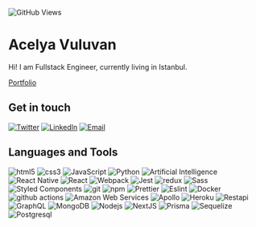 ![GitHub Views](https://komarev.com/ghpvc/?username=acelyavul&color=FF007F)

# Acelya Vuluvan

Hi! I am Fullstack Engineer, currently living in Istanbul.

[Portfolio](https://acelyavul.netlify.app/home) 

## Get in touch

<p>
<a href="https://twitter.com/acelyavuluvan" target="_blank"><img alt="Twitter" src="https://img.shields.io/badge/twitter-%231DA1F2.svg?&style=for-the-badge&logo=twitter&logoColor=white" /></a> 
<a href="https://www.linkedin.com/in/a%C3%A7elya-v-833887212/" target="_blank"><img alt="LinkedIn" src="https://img.shields.io/badge/linkedin-%230077B5.svg?&style=for-the-badge&logo=linkedin&logoColor=white" /></a>
<a href="mailto:acelyavuluvan@gmail.com" target="_blank"><img alt="Email" src="https://img.shields.io/badge/Gmail-fff?&style=for-the-badge&logo=gmail&logoColor=blue" /></a>
</p>



## Languages and Tools


<p>
  <img alt="html5" src="https://img.shields.io/badge/-HTML5-E34F26?style=flat-square&logo=html5&logoColor=white" />
  <img alt="css3" src="https://img.shields.io/badge/-CSS3-blue?style=flat&logo=CSS3&color=blue" />
  <img alt="JavaScript" src="https://img.shields.io/badge/JavaScript-grey?logo=javascript&logoWidth=20" />
  <img alt="Python" src="https://img.shields.io/badge/Python-F7CB3F?logo=python&style=flat-square" />
  <img alt="Artificial Intelligence" src="https://img.shields.io/badge/Artificial_Intelligence-F7CB3F?logo=artificial_intelligence&style=flat-square" />
  <img alt="React Native" src="https://img.shields.io/badge/-React%20Native-45b8d8?style=flat-square&logo=react-native&logoColor=white" />
  <img alt="React" src="https://img.shields.io/badge/-React-45b8d8?style=flat-square&logo=react&logoColor=white" />
  <img alt="Webpack" src="https://img.shields.io/badge/-Webpack-F7F7F7?style=flat-square&logo=webpack&logoColor=1B74BA" /> 
  <img alt="Jest" src="https://img.shields.io/badge/-Jest-fff?style=flat&logo=jest&logoColor=944058" />
  <img alt="redux" src="https://img.shields.io/badge/-Redux-764ABC?style=flat-square&logo=redux&logoColor=white" />
  <img alt="Sass" src="https://img.shields.io/badge/-Sass-CC6699?style=flat-square&logo=sass&logoColor=white" />
  <img alt="Styled Components" src="https://img.shields.io/badge/-Styled_Components-E19772?style=flat-square&logo=styledcomponents&logoColor=fff" />
  <img alt="git" src="https://img.shields.io/badge/-Git-F05032?style=flat-square&logo=git&logoColor=white" />
  <img alt="npm" src="https://img.shields.io/badge/-NPM-CB3837?style=flat-square&logo=npm&logoColor=white" />
  <img alt="Prettier" src="https://img.shields.io/badge/-Prettier-F7B93E?style=flat-square&logo=prettier&logoColor=white" />
  <img alt="Eslint" src="https://img.shields.io/badge/-Eslint-553FC1?style=flat&logo=Eslint&color=553FC1" />
  <img alt="Docker" src="https://img.shields.io/badge/-Docker-46a2f1?style=flat-square&logo=docker&logoColor=white" />
  <img alt="github actions" src="https://img.shields.io/badge/-Github_Actions-2088FF?style=flat-square&logo=github-actions&logoColor=white" />
  <img alt="Amazon Web Services" src="https://img.shields.io/badge/-Amazon_Web_Services-F7F7F7?logo=amazon&logoColor=orange" />
  <img alt="Apollo" src="https://img.shields.io/badge/-Apollo%20GraphQL-311C87?style=flat-square&logo=apollo-graphql&logoColor=white" />
  <img alt="Heroku" src="https://img.shields.io/badge/-Heroku-430098?style=flat-square&logo=heroku&logoColor=white" />
  <img alt="Restapi" src="https://img.shields.io/badge/-RestAPI-00AFDF?style=flat&logo=RestAPI&color=00AFDF" />
  <img alt="GraphQL" src="https://img.shields.io/badge/-GraphQL-E10098?style=flat-square&logo=graphql&logoColor=white" />
  <img alt="MongoDB" src="https://img.shields.io/badge/-MongoDB-13aa52?style=flat-square&logo=mongodb&logoColor=white" />
  <img alt="Nodejs" src="https://img.shields.io/badge/-Nodejs-43853d?style=flat-square&logo=Node.js&logoColor=white" />
  <img alt="NextJS" src="https://img.shields.io/badge/-Nextjs-black?style=flat-square&logo=Next.js&color=black" />
  <img alt="Prisma" src="https://img.shields.io/badge/-Prisma-black?style=flat&logo=Prisma&color=black" />
  <img alt="Sequelize" src="https://img.shields.io/badge/-Sequelize-teal?style=flat-square&logo=Sequelize&color=white" />
  <img alt="Postgresql" src="https://img.shields.io/badge/-PostgreSQL-31648C?style=flat&logo=postgresql&logoColor=white" />
 
</p>


